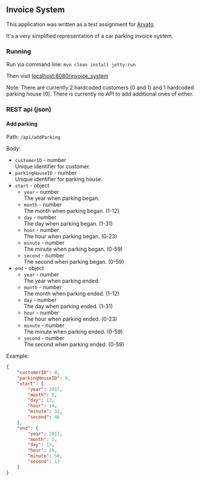 ## Invoice System

This application was written as a test assignment for [Arvato](http://www.arvato.ee/).

It's a very simplified representation of a car parking invoice system.

### Running

Run via command line: `mvn clean install jetty:run`

Then visit [localhost:8080/invoice_system](http://localhost:8080/invoice_system)

Note: There are currently 2 hardcoded customers (0 and 1) and 1 hardcoded parking house (0). There is currently no API to add additional ones of either.

### REST api (json)

#### Add parking

Path: `/api/addParking`

Body:  
* `customerID` - number  
  Unique identifier for customer.
* `parkingHouseID` - number  
  Unique identifier for parking house.
* `start` - object  
  * `year` - number  
    The year when parking began.
  * `month` - number  
    The month when parking began. (1-12)
  * `day` - number  
    The day when parking began. (1-31)
  * `hour` - number  
    The hour when parking began. (0-23)
  * `minute` - number  
    The minute when parking began. (0-59)
  * `second` - number  
    The second when parking began. (0-59)
* `end` - object  
  * `year` - number  
    The year when parking ended.
  * `month` - number  
    The month when parking ended. (1-12)
  * `day` - number  
    The day when parking ended. (1-31)
  * `hour` - number  
    The hour when parking ended. (0-23)
  * `minute` - number  
    The minute when parking ended. (0-59)
  * `second` - number  
    The second when parking ended. (0-59)

Example:
```json
{
	"customerID": 0,
	"parkingHouseID": 0,
	"start": {
		"year": 2017,
		"month": 5,
		"day": 13,
		"hour": 14,
		"minute": 32,
		"second": 46
	},
	"end": {
		"year": 2017,
		"month": 5,
		"day": 13,
		"hour": 20,
		"minute": 58,
		"second": 13
	}
}
```
